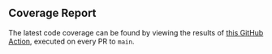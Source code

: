 ## Coverage Report
The latest code coverage can be found by viewing the results of [this GitHub Action](https://github.com/Green-Kittens/bathroom-finder-backend/actions/workflows/test.yml), executed on every PR to `main`.

